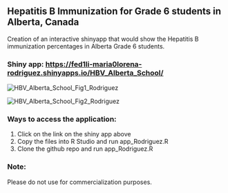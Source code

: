 ## Hepatitis B Immunization for Grade 6 students in Alberta, Canada
Creation of an interactive shinyapp that would show the Hepatitis B immunization percentages in Alberta Grade 6 students.

### Shiny app: https://fed1li-maria0lorena-rodriguez.shinyapps.io/HBV_Alberta_School/


![HBV_Alberta_School_Fig1_Rodriguez](https://github.com/yrodriguezmd/HBV_Alberta_School/assets/71532604/764f4140-3159-4039-9a04-543b2241d0a3)



![HBV_Alberta_School_Fig2_Rodriguez](https://github.com/yrodriguezmd/HBV_Alberta_School/assets/71532604/5cbf534a-bf5a-4b8d-970b-7a7b569fd8ab)

























### Ways to access the application:
1.  Click on the link on the shiny app above
2.  Copy the files into R Studio and run app_Rodriguez.R
3.  Clone the github repo and run app_Rodriguez.R

### Note:
Please do not use for commercialization purposes.
